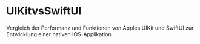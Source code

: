# UIKitvsSwiftUI
Vergleich der Performanz und Funktionen von Apples UIKit und SwiftUI zur Entwicklung einer nativen   IOS-Applikation.
